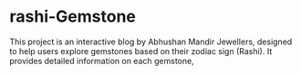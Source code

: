 # rashi-Gemstone
This project is an interactive blog by Abhushan Mandir Jewellers, designed to help users explore gemstones based on their zodiac sign (Rashi). It provides detailed information on each gemstone, 
